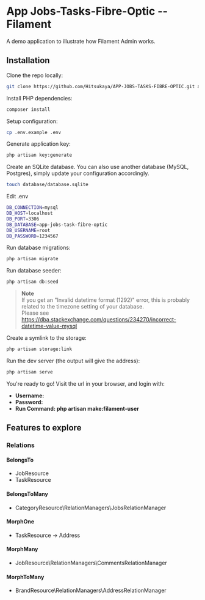 # App Jobs-Tasks-Fibre-Optic -- Filament

A demo application to illustrate how Filament Admin works.

## Installation

Clone the repo locally:

```sh
git clone https://github.com/Hitsukaya/APP-JOBS-TASKS-FIBRE-OPTIC.git app-jobs-task-fibre-optic && cd app-jobs-task-fibre-optic
```

Install PHP dependencies:

```sh
composer install
```

Setup configuration:

```sh
cp .env.example .env
```

Generate application key:

```sh
php artisan key:generate
```

Create an SQLite database. You can also use another database (MySQL, Postgres), simply update your configuration accordingly.

```sh
touch database/database.sqlite
```
Edit .env

```sh
DB_CONNECTION=mysql
DB_HOST=localhost
DB_PORT=3306
DB_DATABASE=app-jobs-task-fibre-optic
DB_USERNAME=root
DB_PASSWORD=1234567
```

Run database migrations:

```sh
php artisan migrate
```

Run database seeder:

```sh
php artisan db:seed
```

> **Note**  
> If you get an "Invalid datetime format (1292)" error, this is probably related to the timezone setting of your database.  
> Please see https://dba.stackexchange.com/questions/234270/incorrect-datetime-value-mysql


Create a symlink to the storage:

```sh
php artisan storage:link
```

Run the dev server (the output will give the address):

```sh
php artisan serve
```

You're ready to go! Visit the url in your browser, and login with:

-   **Username:** 
-   **Password:**
-   **Run Command: php artisan make:filament-user**

## Features to explore

### Relations

#### BelongsTo
- JobResource
- TaskResource

#### BelongsToMany
- CategoryResource\RelationManagers\JobsRelationManager

#### MorphOne
- TaskResource -> Address

#### MorphMany
- JobResource\RelationManagers\CommentsRelationManager

#### MorphToMany
- BrandResource\RelationManagers\AddressRelationManager
